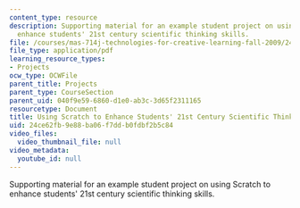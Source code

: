 ```yaml
---
content_type: resource
description: Supporting material for an example student project on using Scratch to
  enhance students' 21st century scientific thinking skills.
file: /courses/mas-714j-technologies-for-creative-learning-fall-2009/24ce62fb9e88ba06f7ddb0fdbf2b5c84_MITMAS_714JF09_proj4_postr.pdf
file_type: application/pdf
learning_resource_types:
- Projects
ocw_type: OCWFile
parent_title: Projects
parent_type: CourseSection
parent_uid: 040f9e59-6860-d1e0-ab3c-3d65f2311165
resourcetype: Document
title: Using Scratch to Enhance Students' 21st Century Scientific Thinking Skills
uid: 24ce62fb-9e88-ba06-f7dd-b0fdbf2b5c84
video_files:
  video_thumbnail_file: null
video_metadata:
  youtube_id: null
---
```

Supporting material for an example student project on using Scratch to enhance students' 21st century scientific thinking skills.